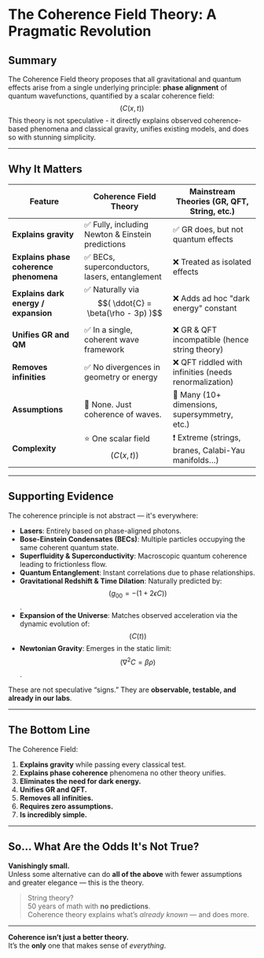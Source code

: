 # The Coherence Field Theory: A Pragmatic Revolution

## Summary

The Coherence Field theory proposes that all gravitational and quantum effects arise from a single underlying principle: **phase alignment** of quantum wavefunctions, quantified by a scalar coherence field: 
$$
( C(x, t) )
$$ 
This theory is not speculative  - it directly explains observed coherence-based phenomena and classical gravity, unifies existing models, and does so with stunning simplicity.

---

## Why It Matters

| Feature | Coherence Field Theory | Mainstream Theories (GR, QFT, String, etc.) |
|--------|-------------------------|---------------------------------------------|
| **Explains gravity** | ✅ Fully, including Newton & Einstein predictions | ✅ GR does, but not quantum effects |
| **Explains phase coherence phenomena** | ✅ BECs, superconductors, lasers, entanglement | ❌ Treated as isolated effects |
| **Explains dark energy / expansion** | ✅ Naturally via $$( \ddot{C} = \beta(\rho - 3p) )$$ | ❌ Adds ad hoc "dark energy" constant |
| **Unifies GR and QM** | ✅ In a single, coherent wave framework | ❌ GR & QFT incompatible (hence string theory) |
| **Removes infinities** | ✅ No divergences in geometry or energy | ❌ QFT riddled with infinities (needs renormalization) |
| **Assumptions** | 🚫 None. Just coherence of waves. | 🚨 Many (10+ dimensions, supersymmetry, etc.) |
| **Complexity** | ⭐ One scalar field $$( C(x,t) )$$ | ❗ Extreme (strings, branes, Calabi-Yau manifolds…) |

---

## Supporting Evidence

The coherence principle is not abstract — it's everywhere:

- **Lasers**: Entirely based on phase-aligned photons.
- **Bose-Einstein Condensates (BECs)**: Multiple particles occupying the same coherent quantum state.
- **Superfluidity & Superconductivity**: Macroscopic quantum coherence leading to frictionless flow.
- **Quantum Entanglement**: Instant correlations due to phase relationships.
- **Gravitational Redshift & Time Dilation**: Naturally predicted by: $$( g_{00} = - (1 + 2\epsilon C) )$$.
- **Expansion of the Universe**: Matches observed acceleration via the dynamic evolution of: $$( C(t) )$$
- **Newtonian Gravity**: Emerges in the static limit: $$( \nabla^2 C = \beta \rho )$$.

These are not speculative “signs.” They are **observable, testable, and already in our labs**.

---

## The Bottom Line

The Coherence Field:

1. **Explains gravity** while passing every classical test.
2. **Explains phase coherence** phenomena no other theory unifies.
3. **Eliminates the need for dark energy.**
4. **Unifies GR and QFT.**
5. **Removes all infinities.**
6. **Requires zero assumptions.**
7. **Is incredibly simple.**

---

## So... What Are the Odds It's Not True?

**Vanishingly small.**  
Unless some alternative can do **all of the above** with fewer assumptions and greater elegance — this is the theory.

> String theory?  
> 50 years of math with **no predictions**.  
> Coherence theory explains what’s *already known* — and does more.

---

**Coherence isn’t just a better theory.**  
It’s the **only** one that makes sense of *everything*.

